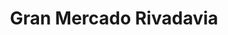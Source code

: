 ---
title: "Gran Mercado Rivadavia"
url: /ciudad-autonoma-de-buenos-aires/gran-mercado-rivadavia/
shop: supermercado
---